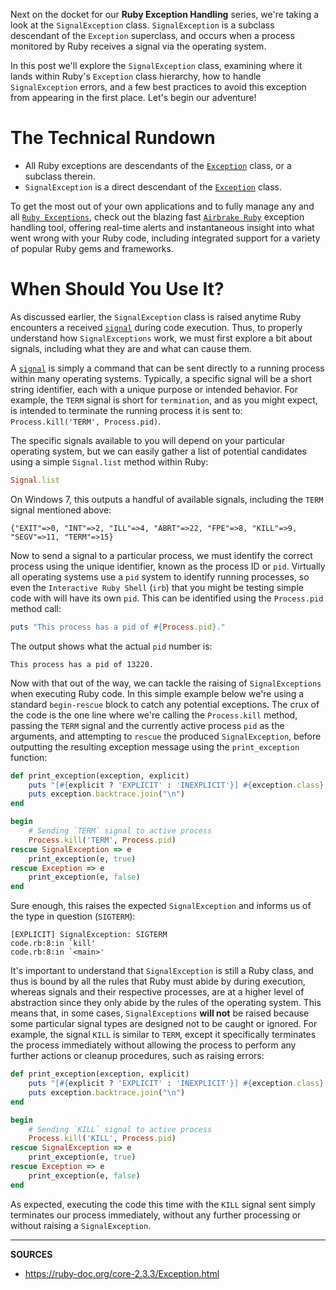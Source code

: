 Next on the docket for our __Ruby Exception Handling__ series, we're taking a look at the `SignalException` class. `SignalException` is a subclass descendant of the `Exception` superclass, and occurs when a process monitored by Ruby receives a signal via the operating system.

In this post we'll explore the `SignalException` class, examining where it lands within Ruby's `Exception` class hierarchy, how to handle `SignalException` errors, and a few best practices to avoid this exception from appearing in the first place.  Let's begin our adventure!

# The Technical Rundown

- All Ruby exceptions are descendants of the [`Exception`] class, or a subclass therein.
- `SignalException` is a direct descendant of the [`Exception`] class.

To get the most out of your own applications and to fully manage any and all [`Ruby Exceptions`], check out the blazing fast [`Airbrake Ruby`] exception handling tool, offering real-time alerts and instantaneous insight into what went wrong with your Ruby code, including integrated support for a variety of popular Ruby gems and frameworks.

# When Should You Use It?

As discussed earlier, the `SignalException` class is raised anytime Ruby encounters a received [`signal`] during code execution.  Thus, to properly understand how `SignalExceptions` work, we must first explore a bit about signals, including what they are and what can cause them.

A [`signal`] is simply a command that can be sent directly to a running process within many operating systems.  Typically, a specific signal will be a short string identifier, each with a unique purpose or intended behavior.  For example, the `TERM` signal is short for `termination`, and as you might expect, is intended to terminate the running process it is sent to: `Process.kill('TERM', Process.pid)`.

The specific signals available to you will depend on your particular operating system, but we can easily gather a list of potential candidates using a simple `Signal.list` method within Ruby:

```ruby
Signal.list
```

On Windows 7, this outputs a handful of available signals, including the `TERM` signal mentioned above:

```
{"EXIT"=>0, "INT"=>2, "ILL"=>4, "ABRT"=>22, "FPE"=>8, "KILL"=>9, "SEGV"=>11, "TERM"=>15}
```

Now to send a signal to a particular process, we must identify the correct process using the unique identifier, known as the process ID or `pid`.  Virtually all operating systems use a `pid` system to identify running processes, so even the `Interactive Ruby Shell` (`irb`) that you might be testing simple code with will have its own `pid`.  This can be identified using the `Process.pid` method call:

```ruby
puts "This process has a pid of #{Process.pid}."
```

The output shows what the actual `pid` number is:

```
This process has a pid of 13220.
```

Now with that out of the way, we can tackle the raising of `SignalExceptions` when executing Ruby code.  In this simple example below we're using a standard `begin-rescue` block to catch any potential exceptions.  The crux of the code is the one line where we're calling the `Process.kill` method, passing the `TERM` signal and the currently active process `pid` as the arguments, and attempting to `rescue` the produced `SignalException`, before outputting the resulting exception message using the `print_exception` function:

```ruby
def print_exception(exception, explicit)
    puts "[#{explicit ? 'EXPLICIT' : 'INEXPLICIT'}] #{exception.class}: #{exception.message}"
    puts exception.backtrace.join("\n")
end

begin
    # Sending `TERM` signal to active process
    Process.kill('TERM', Process.pid)
rescue SignalException => e
    print_exception(e, true)
rescue Exception => e
    print_exception(e, false)
end
```

Sure enough, this raises the expected `SignalException` and informs us of the type in question (`SIGTERM`):

```
[EXPLICIT] SignalException: SIGTERM
code.rb:8:in `kill'
code.rb:8:in `<main>'
```

It's important to understand that `SignalException` is still a Ruby class, and thus is bound by all the rules that Ruby must abide by during execution, whereas signals and their respective processes, are at a higher level of abstraction since they only abide by the rules of the operating system.  This means that, in some cases, `SignalExceptions` __will not__ be raised because some particular signal types are designed not to be caught or ignored.  For example, the signal `KILL` is similar to `TERM`, except it specifically terminates the process immediately without allowing the process to perform any further actions or cleanup procedures, such as raising errors:

```ruby
def print_exception(exception, explicit)
    puts "[#{explicit ? 'EXPLICIT' : 'INEXPLICIT'}] #{exception.class}: #{exception.message}"
    puts exception.backtrace.join("\n")
end

begin
    # Sending `KILL` signal to active process
    Process.kill('KILL', Process.pid)
rescue SignalException => e
    print_exception(e, true)
rescue Exception => e
    print_exception(e, false)
end
```

As expected, executing the code this time with the `KILL` signal sent simply terminates our process immediately, without any further processing or without raising a `SignalException`.

[`Exception`]: https://ruby-doc.org/core-2.3.3/Exception.html
[`Ruby Exceptions`]: https://airbrake.io/blog/ruby-exception-handling/ruby-exception-classes
[`Airbrake Ruby`]: https://airbrake.io/languages/ruby_exception_handling
[`signal`]: https://ruby-doc.org/core-2.3.3/Signal.html

--------------------------------------------------------------------------------

__SOURCES__

- https://ruby-doc.org/core-2.3.3/Exception.html
